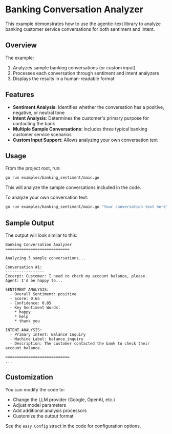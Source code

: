 # Banking Conversation Analyzer

This example demonstrates how to use the agentic-text library to analyze banking customer service conversations for both sentiment and intent.

## Overview

The example:
1. Analyzes sample banking conversations (or custom input)
2. Processes each conversation through sentiment and intent analyzers
3. Displays the results in a human-readable format

## Features

- **Sentiment Analysis**: Identifies whether the conversation has a positive, negative, or neutral tone
- **Intent Analysis**: Determines the customer's primary purpose for contacting the bank
- **Multiple Sample Conversations**: Includes three typical banking customer service scenarios
- **Custom Input Support**: Allows analyzing your own conversation text

## Usage

From the project root, run:

```bash
go run examples/banking_sentiment/main.go
```

This will analyze the sample conversations included in the code.

To analyze your own conversation text:

```bash
go run examples/banking_sentiment/main.go "Your conversation text here"
```

## Sample Output

The output will look similar to this:

```
Banking Conversation Analyzer
============================

Analyzing 3 sample conversations...

Conversation #1:
-----------------
Excerpt: Customer: I need to check my account balance, please.
Agent: I'd be happy to...

SENTIMENT ANALYSIS:
  - Overall Sentiment: positive
  - Score: 0.65
  - Confidence: 0.85
  - Key Sentiment Words:
    * happy
    * help
    * thank you

INTENT ANALYSIS:
  - Primary Intent: Balance Inquiry
  - Machine Label: balance_inquiry
  - Description: The customer contacted the bank to check their account balance.

============================
...
```

## Customization

You can modify the code to:
- Change the LLM provider (Google, OpenAI, etc.)
- Adjust model parameters
- Add additional analysis processors
- Customize the output format

See the `easy.Config` struct in the code for configuration options. 